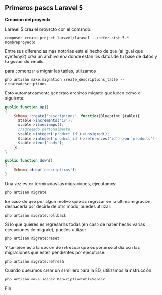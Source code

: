 
Primeros pasos Laravel 5
------------------------

**Creacion del proyecto**

Laravel 5 crea el proyecto con el comando:

`composer create-project laravel/laravel --prefer-dist 5.* nombreproyecto
`

Entre sus diferencias mas notorias esta el hecho de que (al igual que symfony2) crea un archivo env donde estan los datos de tu base de datos y tu gestor de emails.

para comenzar a migrar las tablas, utilizamos

`php artisan make:migration create_descriptions_table --create=descriptions
`

Esto automaticamente generara archivos migrate que lucen como el siguiente:

```js
public function up()
{
    Schema::create('descriptions', function(Blueprint $table){
      $table->increments('id');
      $table->timestamps();
      //agregado personalmente
      $table->integer('product_id')->unsigned();
      $table->integer('product_id')->references('id')->on('products');
      $table->text('body');
    });
}

public function down()
{
    Schema::drop('descriptions');
}
```

Una vez esten terminadas las migraciones, ejecutamos:

`php artisan migrate
`

En caso de que por algun motivo quieras regresar en tu ultima migracion, deshacerla por decirlo de otro modo, puedes utilizar:

`php artisan migrate:rollback
`

Si lo que quieres es regresarlas todas (en caso de haber hecho varias ejecuciones de migrate), puedes utilizar:

`php artisan migrate:reset
`

Y tambien esta la opcion de refrescar que es ponerse al dia con las migraciones que esten pendientes por ejecutarse:

`php artisan migrate:refresh
`

Cuando queramos crear un semillero para la BD, utilizamos la instrucción:

`php artisan make:seeder DescriptionTableSeeder
`

























Fin
